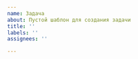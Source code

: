 ```yaml
---
name: Задача
about: Пустой шаблон для создания задачи
title: ''
labels: ''
assignees: ''

---
```



